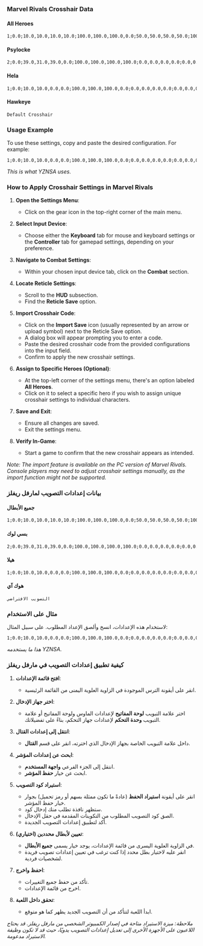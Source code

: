 ### Marvel Rivals Crosshair Data

#### All Heroes
```
1;0.0;10.0,10.0,10.0,10.0;100.0,100.0,100.0,0.0;50.0,50.0,50.0,50.0;100.0,100.0,100.0,100.0;0.0,0.0,0.0,0.0;7.0,7.0,7.0,7.0;30.0;100.0,100.0,100.0,0.0;0.0;4,4,4,4;1.0,1.0,1.0;
```

#### Psylocke
```
2;0.0;39.0,31.0,39.0,0.0;100.0,100.0,100.0,100.0;0.0,0.0,0.0,0.0;0.0,0.0,0.0,0.0;0.0,0.0,0.0,0.0;0.0,0.0,0.0,0.0;24.0;100.0,100.0,100.0,100.0;0.0;3,3,3,3;1.0,1.0,1.0;
```

#### Hela
```
1;0.0;10.0,10.0,0.0,0.0;100.0,100.0,100.0,0.0;0.0,0.0,0.0,0.0;0.0,0.0,0.0,0.0;11.0,11.0,11.0,11.0;6.0,6.0,6.0,6.0;30.0;100.0,100.0,100.0,0.0;0.0;5,5,5,5;0.0,0.0,0.0;
```

#### Hawkeye
```
Default Crosshair
```

### Usage Example
To use these settings, copy and paste the desired configuration. For example:
```
1;0.0;10.0,10.0,0.0,0.0;100.0,100.0,100.0,0.0;0.0,0.0,0.0,0.0;0.0,0.0,0.0,0.0;11.0,11.0,11.0,11.0;6.0,6.0,6.0,6.0;30.0;100.0,100.0,100.0,0.0;0.0;5,5,5,5;0.0,0.0,0.0;
```

*This is what YZNSA uses.*

### How to Apply Crosshair Settings in Marvel Rivals

1. **Open the Settings Menu**: 
   - Click on the gear icon in the top-right corner of the main menu.

2. **Select Input Device**: 
   - Choose either the **Keyboard** tab for mouse and keyboard settings or the **Controller** tab for gamepad settings, depending on your preference.

3. **Navigate to Combat Settings**: 
   - Within your chosen input device tab, click on the **Combat** section.

4. **Locate Reticle Settings**: 
   - Scroll to the **HUD** subsection.
   - Find the **Reticle Save** option.

5. **Import Crosshair Code**: 
   - Click on the **Import Save** icon (usually represented by an arrow or upload symbol) next to the Reticle Save option.
   - A dialog box will appear prompting you to enter a code.
   - Paste the desired crosshair code from the provided configurations into the input field.
   - Confirm to apply the new crosshair settings.

6. **Assign to Specific Heroes (Optional)**: 
   - At the top-left corner of the settings menu, there's an option labeled **All Heroes**.
   - Click on it to select a specific hero if you wish to assign unique crosshair settings to individual characters.

7. **Save and Exit**: 
   - Ensure all changes are saved.
   - Exit the settings menu.

8. **Verify In-Game**: 
   - Start a game to confirm that the new crosshair appears as intended.

*Note: The import feature is available on the PC version of Marvel Rivals. Console players may need to adjust crosshair settings manually, as the import function might not be supported.*

### بيانات إعدادات التصويب لمارفل ريفلز

#### جميع الأبطال
```
1;0.0;10.0,10.0,10.0,10.0;100.0,100.0,100.0,0.0;50.0,50.0,50.0,50.0;100.0,100.0,100.0,100.0;0.0,0.0,0.0,0.0;7.0,7.0,7.0,7.0;30.0;100.0,100.0,100.0,0.0;0.0;4,4,4,4;1.0,1.0,1.0;
```

#### بسي لوك
```
2;0.0;39.0,31.0,39.0,0.0;100.0,100.0,100.0,100.0;0.0,0.0,0.0,0.0;0.0,0.0,0.0,0.0;0.0,0.0,0.0,0.0;0.0,0.0,0.0,0.0;24.0;100.0,100.0,100.0,100.0;0.0;3,3,3,3;1.0,1.0,1.0;
```

#### هيلا
```
1;0.0;10.0,10.0,0.0,0.0;100.0,100.0,100.0,0.0;0.0,0.0,0.0,0.0;0.0,0.0,0.0,0.0;11.0,11.0,11.0,11.0;6.0,6.0,6.0,6.0;30.0;100.0,100.0,100.0,0.0;0.0;5,5,5,5;0.0,0.0,0.0;
```

#### هوك آي
```
التصويب الافتراضي
```

### مثال على الاستخدام
لاستخدام هذه الإعدادات، انسخ وألصق الإعداد المطلوب. على سبيل المثال:
```
1;0.0;10.0,10.0,0.0,0.0;100.0,100.0,100.0,0.0;0.0,0.0,0.0,0.0;0.0,0.0,0.0,0.0;11.0,11.0,11.0,11.0;6.0,6.0,6.0,6.0;30.0;100.0,100.0,100.0,0.0;0.0;5,5,5,5;0.0,0.0,0.0;
```

*هذا ما يستخدمه YZNSA.*

### كيفية تطبيق إعدادات التصويب في مارفل ريفلز

1. **افتح قائمة الإعدادات**: 
   - انقر على أيقونة الترس الموجودة في الزاوية العلوية اليمنى من القائمة الرئيسية.

2. **اختر جهاز الإدخال**: 
   - اختر علامة التبويب **لوحة المفاتيح** لإعدادات الماوس ولوحة المفاتيح أو علامة التبويب **وحدة التحكم** لإعدادات جهاز التحكم، بناءً على تفضيلاتك.

3. **انتقل إلى إعدادات القتال**: 
   - داخل علامة التبويب الخاصة بجهاز الإدخال الذي اخترته، انقر على قسم **القتال**.

4. **ابحث عن إعدادات المؤشر**: 
   - انتقل إلى الجزء الفرعي **واجهة المستخدم**.
   - ابحث عن خيار **حفظ المؤشر**.

5. **استيراد كود التصويب**: 
   - انقر على أيقونة **استيراد الحفظ** (عادةً ما تكون ممثلة بسهم أو رمز تحميل) بجوار خيار حفظ المؤشر.
   - ستظهر نافذة تطلب منك إدخال كود.
   - الصق كود التصويب المطلوب من التكوينات المقدمة في حقل الإدخال.
   - أكد لتطبيق إعدادات التصويب الجديدة.

6. **تعيين لأبطال محددين (اختياري)**: 
   - في الزاوية العلوية اليسرى من قائمة الإعدادات، يوجد خيار يسمى **جميع الأبطال**.
   - انقر عليه لاختيار بطل محدد إذا كنت ترغب في تعيين إعدادات تصويب فريدة لشخصيات فردية.

7. **احفظ واخرج**: 
   - تأكد من حفظ جميع التغييرات.
   - اخرج من قائمة الإعدادات.

8. **تحقق داخل اللعبة**: 
   - ابدأ اللعبة لتتأكد من أن التصويب الجديد يظهر كما هو متوقع.

*ملاحظة: ميزة الاستيراد متاحة في إصدار الكمبيوتر الشخصي من مارفل ريفلز. قد يحتاج اللاعبون على الأجهزة الأخرى إلى تعديل إعدادات التصويب يدويًا، حيث قد لا تكون وظيفة الاستيراد مدعومة.*

